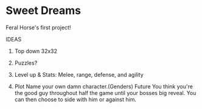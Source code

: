 # Sweet Dreams
Feral Horse's first project!

IDEAS
1. Top down
    32x32

2. Puzzles?

3. Level up & Stats: Melee, range, defense, and agility

4. Plot
    Name your own damn character.(Genders)
    Future
    You think you're the good guy throughout half the game until your bosses big reveal. You can then choose to side with him or     against him.
    

